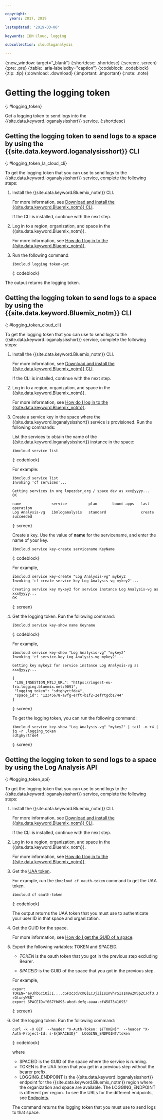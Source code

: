 ```yaml
---

copyright:
  years: 2017, 2019

lastupdated: "2019-03-06"

keywords: IBM Cloud, logging

subcollection: cloudloganalysis

---
```


{:new_window: target="_blank"}
{:shortdesc: .shortdesc}
{:screen: .screen}
{:pre: .pre}
{:table: .aria-labeledby="caption"}
{:codeblock: .codeblock}
{:tip: .tip}
{:download: .download}
{:important: .important}
{:note: .note}


# Getting the logging token
{: #logging_token}

Get a logging token to send logs into the {{site.data.keyword.loganalysisshort}} service. 
{:shortdesc}


## Getting the logging token to send logs to a space by using the {{site.data.keyword.loganalysisshort}} CLI 
{: #logging_token_la_cloud_cli}

To get the logging token that you can use to send logs to the {{site.data.keyword.loganalysisshort}} service, complete the following steps:

1. Install the {{site.data.keyword.Bluemix_notm}} CLI.

   For more information, see [Download and install the {{site.data.keyword.Bluemix_notm}} CLI](/docs/cli?topic=cloud-cli-ibmcloud-cli#overview).
   
   If the CLI is installed, continue with the next step.
    
2. Log in to a region, organization, and space in the {{site.data.keyword.Bluemix_notm}}. 

    For more information, see [How do I log in to the {{site.data.keyword.Bluemix_notm}}](/docs/services/CloudLogAnalysis/qa?topic=cloudloganalysis-cli_qa#login).
	
3. Run the following command:

    ```
	ibmcloud logging token-get
	```
	{: codeblock}

The output returns the logging token.


## Getting the logging token to send logs to a space by using the {{site.data.keyword.Bluemix_notm}} CLI 
{: #logging_token_cloud_cli}

To get the logging token that you can use to send logs to the {{site.data.keyword.loganalysisshort}} service, complete the following steps:

1. Install the {{site.data.keyword.Bluemix_notm}} CLI.

   For more information, see [Download and install the {{site.data.keyword.Bluemix_notm}} CLI](/docs/cli?topic=cloud-cli-ibmcloud-cli#overview).
   
   If the CLI is installed, continue with the next step.
    
2. Log in to a region, organization, and space in the {{site.data.keyword.Bluemix_notm}}. 

    For more information, see [How do I log in to the {{site.data.keyword.Bluemix_notm}}](/docs/services/CloudLogAnalysis/qa?topic=cloudloganalysis-cli_qa#login).
	
3. Create a service key in the space where the {{site.data.keyword.loganalysisshort}} service is provisioned. Run the following commands:

    List the services to obtain the name of the {{site.data.keyword.loganalysisshort}} instance in the space:
	
    ```
	ibmcloud service list
	```
	{: codeblock}
	
	For example:
	
	```
	ibmcloud service list
    Invoking 'cf services'...

    Getting services in org lopezdsr_org / space dev as xxx@yyyy...
    OK

    name              service          plan       bound apps   last operation
    Log Analysis-vg   ibmloganalysis   standard                create succeeded
    ```
	{: screen}
	
	Create a key. Use the value of **name** for the servicename, and enter the name of your key.
	
	```
	ibmcloud service key-create servicename KeyName 
	```
	{: codeblock}
	
	For example,
	
	```
	ibmcloud service key-create "Log Analysis-vg" mykey2
    Invoking 'cf create-service-key Log Analysis-vg mykey2'...

    Creating service key mykey2 for service instance Log Analysis-vg as xxx@yyyy...
    OK
    ```
	{: screen}
	
4. Get the logging token. Run the following command:
	
	```
	ibmcloud service key-show name Keyname
	```
	{: codeblock}
	
	For example, 
	
	```
	ibmcloud service key-show "Log Analysis-vg" "mykey2" 
    Invoking 'cf service-key Log Analysis-vg mykey2'...

    Getting key mykey2 for service instance Log Analysis-vg as xxx@yyyy...

    {
     "LOG_INGESTION_MTLJ_URL": "https://ingest-eu-fra.logging.bluemix.net:9091",
     "logging_token": "sdtghyrtfde4",
     "space_id": "12345678-avfg-erft-b1f2-2efrtgcb1744"
    }
    ```
	{: screen}
	
	To get the logging token, you can run the following command:
	
	```
	ibmcloud service key-show "Log Analysis-vg" "mykey2" | tail -n +4 | jq -r .logging_token
    sdtghyrtfde4
	```
	{: screen}


	
## Getting the logging token to send logs to a space by using the Log Analysis API
{: #logging_token_api}


To get the logging token that you can use to send logs to the {{site.data.keyword.loganalysisshort}} service, complete the following steps:

1. Install the {{site.data.keyword.Bluemix_notm}} CLI.

   For more information, see [Download and install the {{site.data.keyword.Bluemix_notm}} CLI](/docs/cli?topic=cloud-cli-ibmcloud-cli#overview).
   
   If the CLI is installed, continue with the next step.
    
2. Log in to a region, organization, and space in the {{site.data.keyword.Bluemix_notm}}. 

    For more information, see [How do I log in to the {{site.data.keyword.Bluemix_notm}}](/docs/services/CloudLogAnalysis/qa?topic=cloudloganalysis-cli_qa#login).
	
3. Get the [UAA token](/docs/services/CloudLogAnalysis/security?topic=cloudloganalysis-auth_uaa#uaa_cli).

    For example, run the `ibmcloud cf oauth-token` command to get the UAA token.

    ```
	ibmcloud cf oauth-token
	```
	{: codeblock}
	
	The output returns the UAA token that you must use to authenticate your user ID in that space and organization.

4. Get the GUID for the space.

   For more information, see [How do I get the GUID of a space](/docs/services/CloudLogAnalysis/qa?topic=cloudloganalysis-cli_qa#space_guid2).  
	
5. Export the following variables: TOKEN and SPACEID.

    * *TOKEN* is the oauth token that you got in the previous step excluding Bearer.
	
	* *SPACEID* is the GUID of the space that you got in the previous step. 
		
	For example,
	
	```
	export TOKEN="eyJhbGciOiJI....cGFzc3dvcmQiLCJjZiIsInVhYSIsIm9wZW5pZCJdfQ.JaoaVudG4jqjeXz6q3JQL_SJJfoIFvY8m-rGlxryWS8"
	export SPACEID="667fb895-abcd-defg-aaaa-cf4587341095"
	```
	{: screen}
	
6. Get the logging token. Run the following command:
 
    ```
	curl -k -X GET  --header "X-Auth-Token: ${TOKEN}"  --header "X-Auth-Project-Id: s-${SPACEID}"  LOGGING_ENDPOINT/token
    ```
    {: codeblock}	
	
	where
	* SPACEID is the GUID of the space where the service is running.
	* TOKEN is the UAA token that you get in a previous step without the bearer prefix.
	* LOGGING_ENDPOINT is the {{site.data.keyword.loganalysisshort}} endpoint for the {{site.data.keyword.Bluemix_notm}} region where the organization and space are available. The LOGGING_ENDPOINT is different per region. To see the URLs for the different endpoints, see [Endpoints](/docs/services/CloudLogAnalysis?topic=cloudloganalysis-manage_logs#endpoints).
	
    The command returns the logging token that you must use to send logs to that space.
	
